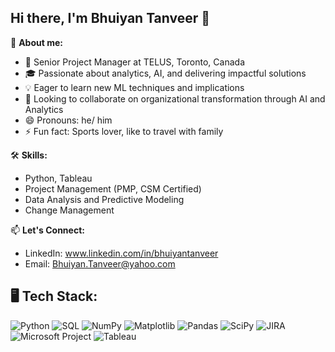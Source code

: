 ## Hi there, I'm Bhuiyan Tanveer 👋

🎯 **About me:**
- 🏢 Senior Project Manager at TELUS, Toronto, Canada
- 🎓 Passionate about analytics, AI, and delivering impactful solutions
- 💡 Eager to learn new ML techniques and implications
- 👯 Looking to collaborate on organizational transformation through AI and Analytics
- 😄 Pronouns: he/ him
- ⚡ Fun fact: Sports lover, like to travel with family

🛠 **Skills:**
- Python, Tableau
- Project Management (PMP, CSM Certified)
- Data Analysis and Predictive Modeling
- Change Management

📫 **Let's Connect:**
- LinkedIn: www.linkedin.com/in/bhuiyantanveer
- Email: Bhuiyan.Tanveer@yahoo.com

## 🖥️ Tech Stack:

![Python](https://img.shields.io/badge/Python-3776AB?style=for-the-badge&logo=python&logoColor=white)
![SQL](https://img.shields.io/badge/SQL-003B57?style=for-the-badge&logo=postgresql&logoColor=white)
![NumPy](https://img.shields.io/badge/NumPy-013243?style=for-the-badge&logo=numpy&logoColor=white)
![Matplotlib](https://img.shields.io/badge/Matplotlib-004D40?style=for-the-badge&logo=matplotlib&logoColor=white)
![Pandas](https://img.shields.io/badge/Pandas-150458?style=for-the-badge&logo=pandas&logoColor=white)
![SciPy](https://img.shields.io/badge/SciPy-8CAAE6?style=for-the-badge&logo=scipy&logoColor=white)
![JIRA](https://img.shields.io/badge/JIRA-0052CC?style=for-the-badge&logo=jira&logoColor=white)
![Microsoft Project](https://img.shields.io/badge/MS%20Project-217346?style=for-the-badge&logo=microsoft&logoColor=white)
![Tableau](https://img.shields.io/badge/Tableau-E97627?style=for-the-badge&logo=tableau&logoColor=white)
